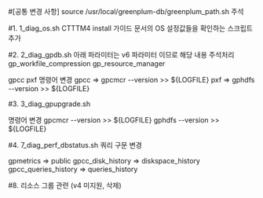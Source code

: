 #[공통 변경 사항]
source /usr/local/greenplum-db/greenplum_path.sh 주석  

#1. 1_diag_os.sh CTTTM4 install 가이드 문서의 OS 설정값들을 확인하는 스크립트 추가

#2. 2_diag_gpdb.sh
아래 파라미터는 v6 파라미터 이므로 해당 내용 주석처리
gp_workfile_compression
gp_resource_manager

gpcc pxf 명령어 변경
gpcc => gpcmcr --version >> ${LOGFILE}
pxf => gphdfs --version >> ${LOGFILE}


#3. 3_diag_gpupgrade.sh

명령어 변경
gpcmcr --version >> ${LOGFILE}
gphdfs --version >> ${LOGFILE}

#4. 7_diag_perf_dbstatus.sh 쿼리 구문 변경

gpmetrics => public
gpcc_disk_history => diskspace_history
gpcc_queries_history => queries_history

#8. 리소스 그룹 관련 (v4 미지원, 삭제)
